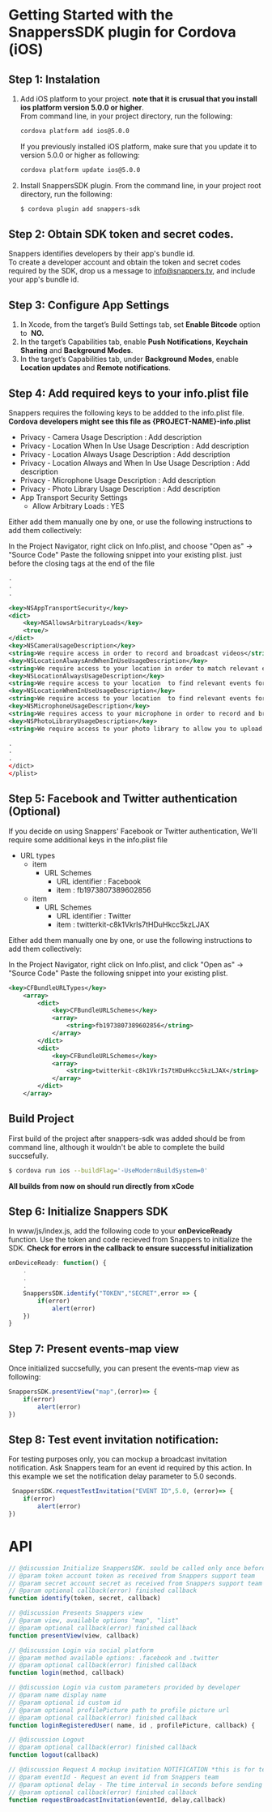 # Getting Started with the SnappersSDK plugin for Cordova (iOS)

## Step 1: Instalation
1. Add iOS platform to your project. **note that it is crusual that you install ios platform version 5.0.0 or higher**.  
    From command line, in your project directory, run the following:
    ```bash
    cordova platform add ios@5.0.0
    ```
    If you previously installed iOS platform, make sure that you update it to version 5.0.0 or higher as following:
    ```bash
    cordova platform update ios@5.0.0
    ```
    

2. Install SnappersSDK plugin. From the command line, in your project root directory, run the following:

    ```bash
    $ cordova plugin add snappers-sdk
    ```

## Step 2: Obtain SDK token and secret codes.
Snappers identifies developers by their app's bundle id.  
 To create a developer account and obtain the token and secret codes required by the SDK, drop us a message to info@snappers.tv, and include your app's bundle id.


## Step 3: Configure App Settings
1. In Xcode, from the target’s Build Settings tab, set **Enable Bitcode** option to ​ **NO.**
2. In the target’s Capabilities tab, enable **Push Notifications**, **Keychain Sharing** and **Background Modes**.  
3. In the target’s Capabilities tab, under **Background Modes**, enable **Location updates** and **Remote notifications**.

## Step 4: Add required keys to your info.plist file

Snappers requires the following keys to be addded to the info.plist file.  
**Cordova developers might see this file as {PROJECT-NAME}-info.plist**

- Privacy - Camera Usage Description : Add description
- Privacy - Location When In Use Usage Description : Add description
- Privacy - Location Always Usage Description : Add description
- Privacy - Location Always and When In Use Usage Description : Add description
- Privacy - Microphone Usage Description : Add description
- Privacy - Photo Library Usage Description : Add description
- App Transport Security Settings
	* Allow Arbitrary Loads : YES
	
Either add them manually one by one, or use the following instructions to add them collectively:

In the Project Navigator, right click on Info.plist, and choose "Open as" → "Source Code"
Paste the following snippet into your existing plist. just before the closing tags at the end of the file
```xml
.
.
.

<key>NSAppTransportSecurity</key>
<dict>
	<key>NSAllowsArbitraryLoads</key>
	<true/>
</dict>
<key>NSCameraUsageDescription</key>
<string>We require access in order to record and broadcast videos</string>
<key>NSLocationAlwaysAndWhenInUseUsageDescription</key>
<string>We require access to your location in order to match relevant events for your location</string>
<key>NSLocationAlwaysUsageDescription</key>
<string>We require access to your location  to find relevant events for you and to validate users content origin</string>
<key>NSLocationWhenInUseUsageDescription</key>
<string>We require access to your location  to find relevant events for you and to validate users content origin</string>
<key>NSMicrophoneUsageDescription</key>
<string>We requires access to your microphone in order to record and broadcast videos</string>
<key>NSPhotoLibraryUsageDescription</key>
<string>We require access to your photo library to allow you to upload prerecorded videos</string>   

.
.
.
</dict>
</plist>
```

## Step 5: Facebook and Twitter authentication (Optional)
If you decide on using Snappers' Facebook or Twitter authentication, We'll require some additional keys in the info.plist file

- URL types
	* item
		- URL Schemes
			- URL identifier : Facebook
			- item : fb1973807389602856
	* item
		- URL Schemes
			- URL identifier : Twitter
			- item : twitterkit-c8k1VkrIs7tHDuHkcc5kzLJAX


Either add them manually one by one, or use the following instructions to add them collectively:

In the Project Navigator, right click on Info.plist, and click "Open as" → "Source Code"
Paste the following snippet into your existing plist.
```xml   
<key>CFBundleURLTypes</key>
    <array>
        <dict>
            <key>CFBundleURLSchemes</key>
            <array>
                <string>fb1973807389602856</string>
            </array>
        </dict>
        <dict>
            <key>CFBundleURLSchemes</key>
            <array>
                <string>twitterkit-c8k1VkrIs7tHDuHkcc5kzLJAX</string>
            </array>
        </dict>
    </array>
```

## Build Project
First build of the project after snappers-sdk was added should be from command line, although it wouldn't be able to complete the build succsefully.
```bash
$ cordova run ios --buildFlag='-UseModernBuildSystem=0'
```
**All builds from now on should run directly from xCode**

## Step 6: Initialize Snappers SDK
In www/js/index.js, add the following code to your **onDeviceReady** function. Use the token and code recieved from Snappers to initialize the SDK. **Check for errors in the callback to ensure successful initialization**
```javascript
onDeviceReady: function() {
    .
    .
    .
    SnappersSDK.identify("TOKEN","SECRET",error => {
        if(error) 
            alert(error)
    })
}
```

## Step 7: Present events-map view
Once initialized succsefully, you can present the events-map view as following:
```javascript
SnappersSDK.presentView("map",(error)=> {
    if(error) 
        alert(error)
})
```
## Step 8: Test event invitation notification:
For testing purposes only, you can mockup a broadcast invitation notification.
Ask Snappers team for an event id required by this action. 
In this example we set the notification delay parameter to 5.0 seconds. 
```javascript
 SnappersSDK.requestTestInvitation("EVENT ID",5.0, (error)=> {
    if(error)
        alert(error)
})
```
# API
```javascript
// @discussion Initialize SnappersSDK. sould be called only once before any other SDK call
// @param token account token as received from Snappers support team
// @param secret account secret as received from Snappers support team
// @param optional callback(error) finished callback
function identify(token, secret, callback)
```  
  
```javascript
// @discussion Presents Snappers view
// @param view, available options "map", "list"
// @param optional callback(error) finished callback
function presentView(view, callback)
```

```javascript
// @discussion Login via social platform
// @param method available options: .facebook and .twitter
// @param optional callback(error) finished callback
function login(method, callback)
```

```javascript
// @discussion Login via custom parameters provided by developer
// @param name display name
// @param optional id custom id 
// @param optional profilePicture path to profile picture url
// @param optional callback(error) finished callback
function loginRegisteredUser( name, id , profilePicture, callback) {
```
```javascript
// @discussion Logout
// @param optional callback(error) finished callback
function logout(callback) 
```

```javascript
// @discussion Request A mockup invitation NOTIFICATION *this is for testing purposes only
// @param eventId - Request an event id from Snappers team
// @param optional delay - The time interval in seconds before sending the notification
// @param optional callback(error) finished callback
function requestBroadcastInvitation(eventId, delay,callback) 
```